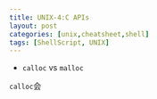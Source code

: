 ```yaml
---
title: UNIX-4:C APIs
layout: post
categories: [unix,cheatsheet,shell]
tags: [ShellScript, UNIX]
---
```


- `calloc` vs `malloc`

`calloc`会